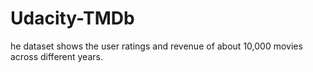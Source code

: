 # Udacity-TMDb
he dataset shows the user ratings and revenue of about 10,000 movies across different years.
